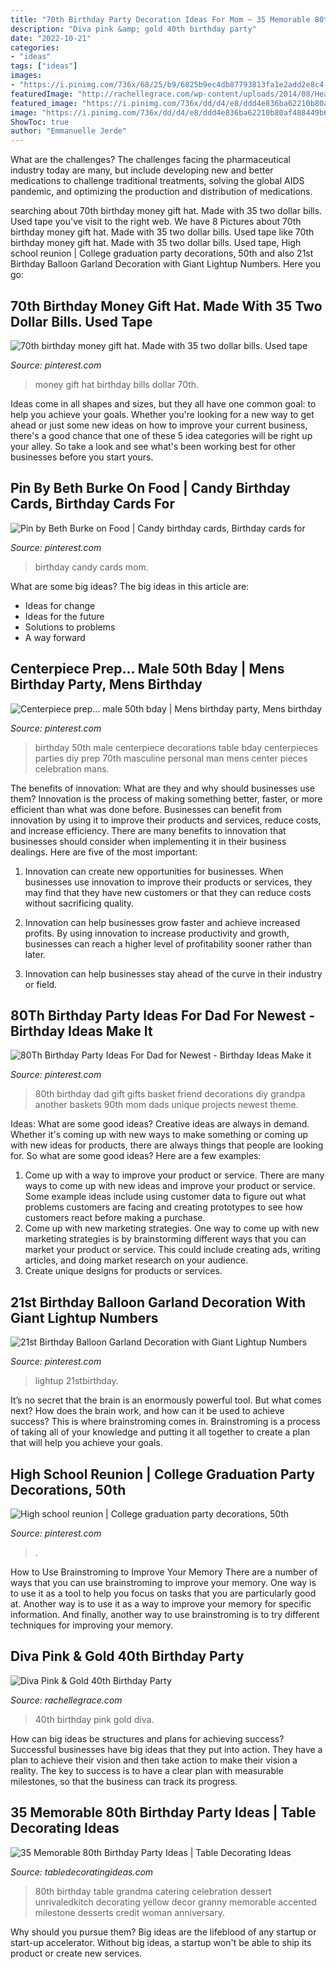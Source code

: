 ```yaml
---
title: "70th Birthday Party Decoration Ideas For Mom ~ 35 Memorable 80th Birthday Party Ideas"
description: "Diva pink &amp; gold 40th birthday party"
date: "2022-10-21"
categories:
- "ideas"
tags: ["ideas"]
images:
- "https://i.pinimg.com/736x/68/25/b9/6825b9ec4db87793813fa1e2add2e8c4---birthday-birthday-gifts.jpg"
featuredImage: "http://rachellegrace.com/wp-content/uploads/2014/08/Heather-2B40th-13.jpg"
featured_image: "https://i.pinimg.com/736x/dd/d4/e8/ddd4e836ba62210b80af488449b61fb2--high-school-reunions-high-schools.jpg"
image: "https://i.pinimg.com/736x/dd/d4/e8/ddd4e836ba62210b80af488449b61fb2--high-school-reunions-high-schools.jpg"
ShowToc: true
author: "Emmanuelle Jerde"
---
```



What are the challenges?
The challenges facing the pharmaceutical industry today are many, but include developing new and better medications to challenge traditional treatments, solving the global AIDS pandemic, and optimizing the production and distribution of medications.

	

		
searching about 70th birthday money gift hat. Made with 35 two dollar bills. Used tape you've visit to the right web. We have 8 Pictures about 70th birthday money gift hat. Made with 35 two dollar bills. Used tape like 70th birthday money gift hat. Made with 35 two dollar bills. Used tape, High school reunion | College graduation party decorations, 50th and also 21st Birthday Balloon Garland Decoration with Giant Lightup Numbers. Here you go:
		
    
## 70th Birthday Money Gift Hat. Made With 35 Two Dollar Bills. Used Tape

<img loading=lazy src="https://i.pinimg.com/736x/48/dc/61/48dc61fed78d1ea01cf2066ce7f75c8a.jpg" onerror="this.onerror=null;this.src='https://tse4.mm.bing.net/th?id=OIP.hNHgrtU7u430ISit4ykYrwHaJ3&amp;pid=15.1';" alt="70th birthday money gift hat. Made with 35 two dollar bills. Used tape">

_Source: pinterest.com_

>money gift hat birthday bills dollar 70th. 

	

Ideas come in all shapes and sizes, but they all have one common goal: to help you achieve your goals. Whether you're looking for a new way to get ahead or just some new ideas on how to improve your current business, there's a good chance that one of these 5 idea categories will be right up your alley. So take a look and see what's been working best for other businesses before you start yours.

    
## Pin By Beth Burke On Food | Candy Birthday Cards, Birthday Cards For

<img loading=lazy src="https://i.pinimg.com/736x/68/25/b9/6825b9ec4db87793813fa1e2add2e8c4---birthday-birthday-gifts.jpg" onerror="this.onerror=null;this.src='https://tse3.mm.bing.net/th?id=OIP.eomc5SujciW6NQP2NdN9hQHaJ4&amp;pid=15.1';" alt="Pin by Beth Burke on Food | Candy birthday cards, Birthday cards for">

_Source: pinterest.com_

>birthday candy cards mom. 

	

What are some big ideas?
The big ideas in this article are: 
- Ideas for change 
- Ideas for the future 
- Solutions to problems
- A way forward

    
## Centerpiece Prep... Male 50th Bday | Mens Birthday Party, Mens Birthday

<img loading=lazy src="https://i.pinimg.com/736x/f2/a7/e4/f2a7e448917930d4d0ff013733b3f86a--male-birthday-th-birthday.jpg" onerror="this.onerror=null;this.src='https://tse1.mm.bing.net/th?id=OIP.NQGat8kOUMqE3VlSKk-AOQAAAA&amp;pid=15.1';" alt="Centerpiece prep... male 50th bday | Mens birthday party, Mens birthday">

_Source: pinterest.com_

>birthday 50th male centerpiece decorations table bday centerpieces parties diy prep 70th masculine personal man mens center pieces celebration mans. 

	

The benefits of innovation: What are they and why should businesses use them?
Innovation is the process of making something better, faster, or more efficient than what was done before. Businesses can benefit from innovation by using it to improve their products and services, reduce costs, and increase efficiency. There are many benefits to innovation that businesses should consider when implementing it in their business dealings. Here are five of the most important: 
1. Innovation can create new opportunities for businesses. When businesses use innovation to improve their products or services, they may find that they have new customers or that they can reduce costs without sacrificing quality. 

2. Innovation can help businesses grow faster and achieve increased profits. By using innovation to increase productivity and growth, businesses can reach a higher level of profitability sooner rather than later. 

3. Innovation can help businesses stay ahead of the curve in their industry or field.

    
## 80Th Birthday Party Ideas For Dad For Newest - Birthday Ideas Make It

<img loading=lazy src="https://i.pinimg.com/736x/e1/7c/af/e17caf889573b5929d48e6e4ec4d7d7d.jpg" onerror="this.onerror=null;this.src='https://tse2.mm.bing.net/th?id=OIP.Ob_pmDcQrwWBc4gZsZ6qMgHaNI&amp;pid=15.1';" alt="80Th Birthday Party Ideas For Dad for Newest - Birthday Ideas Make it">

_Source: pinterest.com_

>80th birthday dad gift gifts basket friend decorations diy grandpa another baskets 90th mom dads unique projects newest theme. 

	

Ideas: What are some good ideas?
Creative ideas are always in demand. Whether it's coming up with new ways to make something or coming up with new ideas for products, there are always things that people are looking for. So what are some good ideas? Here are a few examples: 
1. Come up with a way to improve your product or service. There are many ways to come up with new ideas and improve your product or service. Some example ideas include using customer data to figure out what problems customers are facing and creating prototypes to see how customers react before making a purchase. 
2. Come up with new marketing strategies. One way to come up with new marketing strategies is by brainstorming different ways that you can market your product or service. This could include creating ads, writing articles, and doing market research on your audience. 
3. Create unique designs for products or services.

    
## 21st Birthday Balloon Garland Decoration With Giant Lightup Numbers

<img loading=lazy src="https://i.pinimg.com/736x/90/f5/66/90f56646cd1752d016baf17f7b628d19.jpg" onerror="this.onerror=null;this.src='https://tse4.mm.bing.net/th?id=OIP.pU6EEgN3LxhvV62iR-TX-AHaJQ&amp;pid=15.1';" alt="21st Birthday Balloon Garland Decoration with Giant Lightup Numbers">

_Source: pinterest.com_

>lightup 21stbirthday. 

	

It’s no secret that the brain is an enormously powerful tool. But what comes next? How does the brain work, and how can it be used to achieve success? This is where brainstroming comes in. Brainstroming is a process of taking all of your knowledge and putting it all together to create a plan that will help you achieve your goals.

    
## High School Reunion | College Graduation Party Decorations, 50th

<img loading=lazy src="https://i.pinimg.com/736x/dd/d4/e8/ddd4e836ba62210b80af488449b61fb2--high-school-reunions-high-schools.jpg" onerror="this.onerror=null;this.src='https://tse4.mm.bing.net/th?id=OIP.drelT3rr0-zDl1Zm3x2vSgEsDh&amp;pid=15.1';" alt="High school reunion | College graduation party decorations, 50th">

_Source: pinterest.com_

>. 

	

How to Use Brainstroming to Improve Your Memory
There are a number of ways that you can use brainstroming to improve your memory. One way is to use it as a tool to help you focus on tasks that you are particularly good at. Another way is to use it as a way to improve your memory for specific information. And finally, another way to use brainstroming is to try different techniques for improving your memory.

    
## Diva Pink &amp; Gold 40th Birthday Party

<img loading=lazy src="http://rachellegrace.com/wp-content/uploads/2014/08/Heather-2B40th-13.jpg" onerror="this.onerror=null;this.src='https://tse2.mm.bing.net/th?id=OIP.OZmqLoOvm5L3j_c-mQ-rXgHaLH&amp;pid=15.1';" alt="Diva Pink &amp; Gold 40th Birthday Party">

_Source: rachellegrace.com_

>40th birthday pink gold diva. 

	

How can big ideas be structures and plans for achieving success?
Successful businesses have big ideas that they put into action. They have a plan to achieve their vision and then take action to make their vision a reality. The key to success is to have a clear plan with measurable milestones, so that the business can track its progress.

    
## 35 Memorable 80th Birthday Party Ideas | Table Decorating Ideas

<img loading=lazy src="http://www.unrivaledkitch.com/wp-content/uploads/2013/06/IMG_3035.jpg" onerror="this.onerror=null;this.src='https://tse4.mm.bing.net/th?id=OIP.yllb2fzhBpl5cKoMS8Hf8wHaFj&amp;pid=15.1';" alt="35 Memorable 80th Birthday Party Ideas | Table Decorating Ideas">

_Source: tabledecoratingideas.com_

>80th birthday table grandma catering celebration dessert unrivaledkitch decorating yellow decor granny memorable accented milestone desserts credit woman anniversary. 

	

Why should you pursue them?
Big ideas are the lifeblood of any startup or start-up accelerator. Without big ideas, a startup won't be able to ship its product or create new services.


